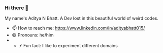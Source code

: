 ### Hi there 👋 
My name's Aditya N Bhatt.
A Dev lost in this beautiful world of weird codes.

- 📫 How to reach me: https://www.linkedin.com/in/adityabhatt015/
- 😄 Pronouns: he/him
- - ⚡ Fun fact: I like to experiment different domains 
<!--
**adityab24840/adityab24840** is a ✨ _special_ ✨ repository because its `README.md` (this file) appears on your GitHub profile.

Here are some ideas to get you started:

- 🔭 I’m currently working on ...
- 🌱 I’m currently learning ...
- 👯 I’m looking to collaborate on ...
- 🤔 I’m looking for help with ...
- 💬 Ask me about ...
- ⚡ Fun fact: ...
-->
